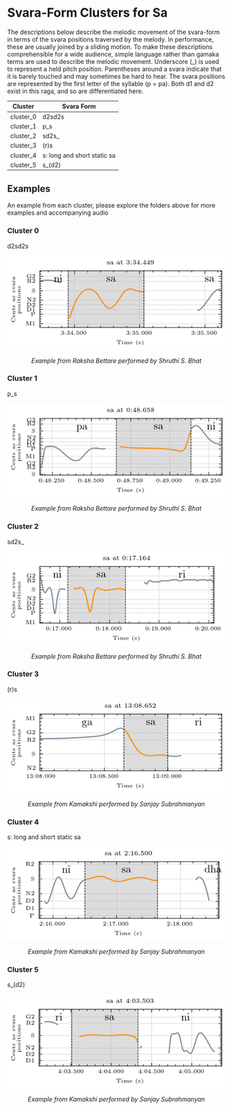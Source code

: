# Svara-Form Clusters for Sa

The descriptions below describe the melodic movement of the svara-form in terms of the svara positions traversed by the melody. In performance, these are usually joined by a sliding motion. To make these descriptions comprehensible for a wide audience, simple language rather than gamaka terms are used to describe the melodic movement. Underscore (_) is used to represent a held pitch position. Parentheses around a svara indicate that it is barely touched and may sometimes be hard to hear. The svara positions are represented by the first letter of the syllable (p = pa). Both d1 and d2 exist in this raga, and so are differentiated here. 


| **Cluster** | **Svara Form**             |
|-------------|-----------------------------|
| cluster_0   | d2sd2s                      |
| cluster_1   | p_s                         |
| cluster_2   | sd2s_                       |
| cluster_3   | (r)s                        |
| cluster_4   | s: long and short static sa |
| cluster_5   | s_(d2)                      |


## Examples

An example from each cluster, please explore the folders above for more examples and accompanying audio

### Cluster 0

d2sd2s

<div align="center">
  <img src="cluster_0/raksha_bettare_400.png" alt="sa cluster 0" />
  <p><em>Example from Raksha Bettare performed by Shruthi S. Bhat</em></p>
</div>

### Cluster 1

p_s

<div align="center">
  <img src="cluster_1/raksha_bettare_61.png" alt="sa cluster 1" />
  <p><em>Example from Raksha Bettare performed by Shruthi S. Bhat</em></p>
</div>

### Cluster 2

sd2s_

<div align="center">
  <img src="cluster_2/raksha_bettare_17.png" alt="sa cluster 2" />
  <p><em>Example from Raksha Bettare performed by Shruthi S. Bhat</em></p>
</div>

### Cluster 3

(r)s

<div align="center">
  <img src="cluster_3/kamakshi_1010.png" alt="sa cluster 3" />
  <p><em>Example from Kamakshi performed by Sanjay Subrahmanyan</em></p>
</div>

### Cluster 4

s: long and short static sa

<div align="center">
  <img src="cluster_4/kamakshi_100.png" alt="sa cluster 4" />
  <p><em>Example from Kamakshi performed by Sanjay Subrahmanyan</em></p>
</div>

### Cluster 5

s_(d2)

<div align="center">
  <img src="cluster_5/kamakshi_210.png" alt="sa cluster 5" />
  <p><em>Example from Kamakshi performed by Sanjay Subrahmanyan</em></p>
</div>
